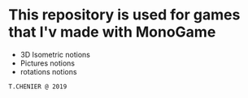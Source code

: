 # This repository is used for games that I'v made with MonoGame

- 3D Isometric notions
- Pictures notions
- rotations notions

`T.CHENIER @ 2019`